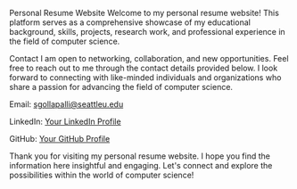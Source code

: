 Personal Resume Website
Welcome to my personal resume website! This platform serves as a comprehensive showcase of my educational background, skills, projects, research work, and professional experience in the field of computer science.

Contact
I am open to networking, collaboration, and new opportunities. Feel free to reach out to me through the contact details provided below. I look forward to connecting with like-minded individuals and organizations who share a passion for advancing the field of computer science.

Email: sgollapalli@seattleu.edu

LinkedIn: [Your LinkedIn Profile](https://www.linkedin.com/in/anupam-ahi/)

GitHub: [Your GitHub Profile](https://github.com/anupam-ahi)

Thank you for visiting my personal resume website. I hope you find the information here insightful and engaging. Let's connect and explore the possibilities within the world of computer science!
